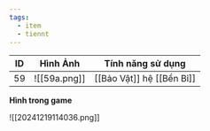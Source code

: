 ```yaml
---
tags:
  - item
  - tiennt
---
```


| ID  | Hình Ảnh     | Tính năng sử dụng         |
| --- | ------------ | ------------------------- |
| 59  | ![[59a.png]] | [[Bảo Vật]] hệ [[Bền Bỉ]] |

**Hình trong game**

![[20241219114036.png]]